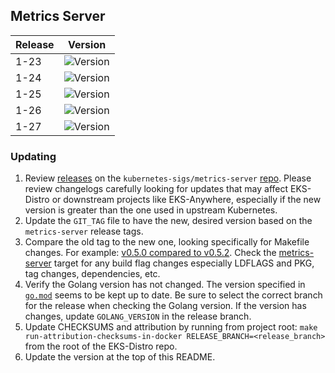 ## Metrics Server

| Release | Version                                                      |
|---------|--------------------------------------------------------------|
| 1-23    | ![Version](https://img.shields.io/badge/version-v0.6.3-blue) |
| 1-24    | ![Version](https://img.shields.io/badge/version-v0.6.3-blue) |
| 1-25    | ![Version](https://img.shields.io/badge/version-v0.6.3-blue) |
| 1-26    | ![Version](https://img.shields.io/badge/version-v0.6.3-blue) |
| 1-27    | ![Version](https://img.shields.io/badge/version-v0.6.3-blue) |


### Updating

1. Review [releases](https://github.com/kubernetes-sigs/metrics-server/releases)
   on the `kubernetes-sigs/metrics-server` 
   [repo](https://github.com/kubernetes-sigs/metrics-server). Please review 
   changelogs carefully looking for updates that may affect EKS-Distro or 
   downstream projects like EKS-Anywhere, especially if the new version is 
   greater than the one used in upstream Kubernetes.
2. Update the `GIT_TAG` file to have the new, desired version based on the
   `metrics-server` release tags.
3. Compare the old tag to the new one, looking specifically for Makefile changes.
   For example:
   [v0.5.0 compared to v0.5.2](https://github.com/kubernetes-sigs/metrics-server/compare/v0.5.0...v0.5.2).
   Check the [metrics-server](https://github.com/kubernetes-sigs/metrics-server/blob/master/Makefile#L35) 
   target for any build flag changes especially LDFLAGS and PKG, tag changes, dependencies, etc. 
4. Verify the Golang version has not changed. The version specified in
   [`go.mod`](https://github.com/kubernetes-sigs/metrics-server/blob/master/go.mod) 
   seems to be kept up to date. Be sure to select the correct branch for the 
   release when checking the Golang version. If the version has changes, update
   `GOLANG_VERSION` in the release branch.
5. Update CHECKSUMS and attribution by running from project root:
   `make run-attribution-checksums-in-docker RELEASE_BRANCH=<release_branch>`
   from the root of the EKS-Distro repo.
6. Update the version at the top of this README.
